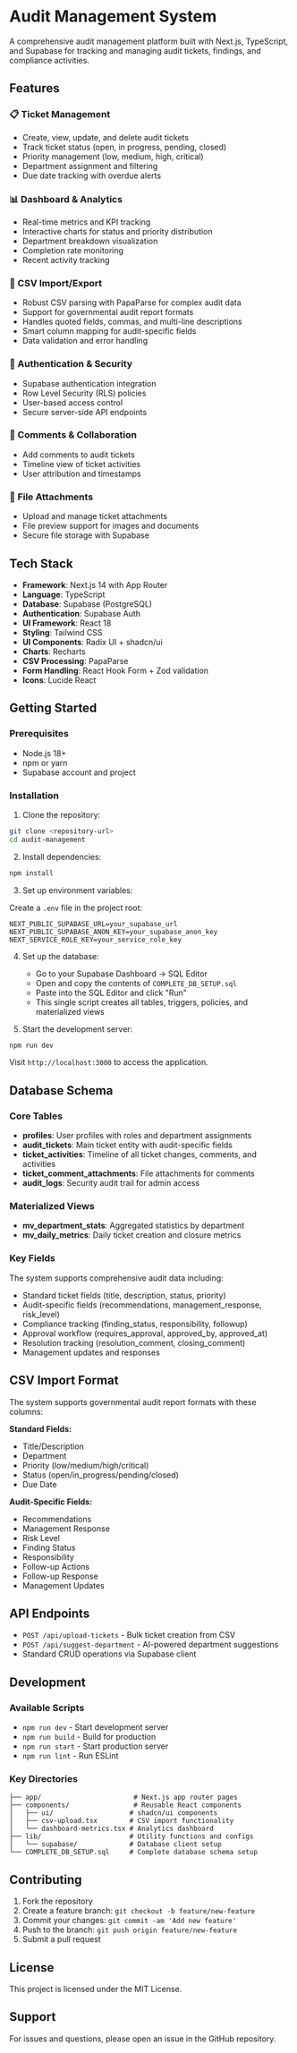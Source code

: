 # Audit Management System

A comprehensive audit management platform built with Next.js, TypeScript, and Supabase for tracking and managing audit tickets, findings, and compliance activities.

## Features

### 📋 Ticket Management
- Create, view, update, and delete audit tickets
- Track ticket status (open, in progress, pending, closed)
- Priority management (low, medium, high, critical)
- Department assignment and filtering
- Due date tracking with overdue alerts

### 📊 Dashboard & Analytics
- Real-time metrics and KPI tracking
- Interactive charts for status and priority distribution
- Department breakdown visualization
- Completion rate monitoring
- Recent activity tracking

### 📁 CSV Import/Export
- Robust CSV parsing with PapaParse for complex audit data
- Support for governmental audit report formats
- Handles quoted fields, commas, and multi-line descriptions
- Smart column mapping for audit-specific fields
- Data validation and error handling

### 🔐 Authentication & Security
- Supabase authentication integration
- Row Level Security (RLS) policies
- User-based access control
- Secure server-side API endpoints

### 💬 Comments & Collaboration
- Add comments to audit tickets
- Timeline view of ticket activities
- User attribution and timestamps

### 📎 File Attachments
- Upload and manage ticket attachments
- File preview support for images and documents
- Secure file storage with Supabase

## Tech Stack

- **Framework**: Next.js 14 with App Router
- **Language**: TypeScript
- **Database**: Supabase (PostgreSQL)
- **Authentication**: Supabase Auth
- **UI Framework**: React 18
- **Styling**: Tailwind CSS
- **UI Components**: Radix UI + shadcn/ui
- **Charts**: Recharts
- **CSV Processing**: PapaParse
- **Form Handling**: React Hook Form + Zod validation
- **Icons**: Lucide React

## Getting Started

### Prerequisites

- Node.js 18+
- npm or yarn
- Supabase account and project

### Installation

1. Clone the repository:
```bash
git clone <repository-url>
cd audit-management
```

2. Install dependencies:
```bash
npm install
```

3. Set up environment variables:

Create a `.env` file in the project root:
```env
NEXT_PUBLIC_SUPABASE_URL=your_supabase_url
NEXT_PUBLIC_SUPABASE_ANON_KEY=your_supabase_anon_key
NEXT_SERVICE_ROLE_KEY=your_service_role_key
```

4. Set up the database:
   - Go to your Supabase Dashboard → SQL Editor
   - Open and copy the contents of `COMPLETE_DB_SETUP.sql`
   - Paste into the SQL Editor and click "Run"
   - This single script creates all tables, triggers, policies, and materialized views

5. Start the development server:
```bash
npm run dev
```

Visit `http://localhost:3000` to access the application.

## Database Schema

### Core Tables

- **profiles**: User profiles with roles and department assignments
- **audit_tickets**: Main ticket entity with audit-specific fields
- **ticket_activities**: Timeline of all ticket changes, comments, and activities
- **ticket_comment_attachments**: File attachments for comments
- **audit_logs**: Security audit trail for admin access

### Materialized Views

- **mv_department_stats**: Aggregated statistics by department
- **mv_daily_metrics**: Daily ticket creation and closure metrics

### Key Fields

The system supports comprehensive audit data including:
- Standard ticket fields (title, description, status, priority)
- Audit-specific fields (recommendations, management_response, risk_level)
- Compliance tracking (finding_status, responsibility, followup)
- Approval workflow (requires_approval, approved_by, approved_at)
- Resolution tracking (resolution_comment, closing_comment)
- Management updates and responses

## CSV Import Format

The system supports governmental audit report formats with these columns:

**Standard Fields:**
- Title/Description
- Department
- Priority (low/medium/high/critical)
- Status (open/in_progress/pending/closed)
- Due Date

**Audit-Specific Fields:**
- Recommendations
- Management Response
- Risk Level
- Finding Status
- Responsibility
- Follow-up Actions
- Follow-up Response
- Management Updates

## API Endpoints

- `POST /api/upload-tickets` - Bulk ticket creation from CSV
- `POST /api/suggest-department` - AI-powered department suggestions
- Standard CRUD operations via Supabase client

## Development

### Available Scripts

- `npm run dev` - Start development server
- `npm run build` - Build for production
- `npm run start` - Start production server
- `npm run lint` - Run ESLint

### Key Directories

```
├── app/                       # Next.js app router pages
├── components/                # Reusable React components
│   ├── ui/                   # shadcn/ui components
│   ├── csv-upload.tsx        # CSV import functionality
│   └── dashboard-metrics.tsx # Analytics dashboard
├── lib/                      # Utility functions and configs
│   └── supabase/             # Database client setup
└── COMPLETE_DB_SETUP.sql     # Complete database schema setup
```

## Contributing

1. Fork the repository
2. Create a feature branch: `git checkout -b feature/new-feature`
3. Commit your changes: `git commit -am 'Add new feature'`
4. Push to the branch: `git push origin feature/new-feature`
5. Submit a pull request

## License

This project is licensed under the MIT License.

## Support

For issues and questions, please open an issue in the GitHub repository.
